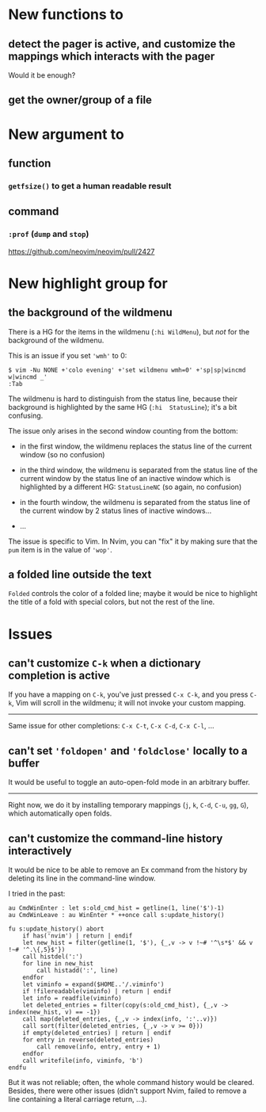 # New functions to
## detect the pager is active, and customize the mappings which interacts with the pager

Would it be enough?

## get the owner/group of a file

##
# New argument to
## function
### `getfsize()` to get a human readable result

##
## command
### `:prof` (`dump` and `stop`)

<https://github.com/neovim/neovim/pull/2427>

##
# New highlight group for
## the background of the wildmenu

There is a HG for the items in  the wildmenu (`:hi WildMenu`), but *not* for the
background of the wildmenu.

This is an issue if you set `'wmh'` to 0:

    $ vim -Nu NONE +'colo evening' +'set wildmenu wmh=0' +'sp|sp|wincmd w|wincmd _'
    :Tab

The  wildmenu  is hard  to  distinguish  from  the  status line,  because  their
background  is  highlighted by  the  same  HG  (`:hi  StatusLine`); it's  a  bit
confusing.

The issue only arises in the second window counting from the bottom:

   - in the first window, the wildmenu replaces the status line of the current
     window (so no confusion)

   - in the third window, the wildmenu is separated from the status line of the
     current window by the status line of an inactive window which is
     highlighted by a different HG: `StatusLineNC` (so again, no confusion)

   - in the fourth window, the wildmenu is separated from the status line of the
     current window by 2 status lines of inactive windows...

   - ...

The issue is specific to Vim.
In Nvim, you can "fix" it by making sure that the `pum` item is in the value of `'wop'`.

## a folded line outside the text

`Folded`  controls the  color  of a  folded  line;  maybe it  would  be nice  to
highlight the title of a fold with special colors, but not the rest of the line.

##
# Issues
## can't customize `C-k` when a dictionary completion is active

If you have a mapping on `C-k`, you've just pressed `C-x C-k`, and you press `C-k`,
Vim will scroll in the wildmenu; it will not invoke your custom mapping.

---

Same issue for other completions: `C-x C-t`, `C-x C-d`, `C-x C-l`, ...

## can't set `'foldopen'` and `'foldclose'` locally to a buffer

It would be useful to toggle an auto-open-fold mode in an arbitrary buffer.

---

Right now,  we do it by  installing temporary mappings (`j`,  `k`, `C-d`, `C-u`,
`gg`, `G`), which automatically open folds.

## can't customize the command-line history interactively

It would be nice to be able to remove an Ex command from the history by deleting
its  line  in  the  command-line  window.

I tried in the past:

    au CmdWinEnter : let s:old_cmd_hist = getline(1, line('$')-1)
    au CmdWinLeave : au WinEnter * ++once call s:update_history()

    fu s:update_history() abort
        if has('nvim') | return | endif
        let new_hist = filter(getline(1, '$'), {_,v -> v !~# '^\s*$' && v !~# '^.\{,5}$'})
        call histdel(':')
        for line in new_hist
            call histadd(':', line)
        endfor
        let viminfo = expand($HOME..'/.viminfo')
        if !filereadable(viminfo) | return | endif
        let info = readfile(viminfo)
        let deleted_entries = filter(copy(s:old_cmd_hist), {_,v -> index(new_hist, v) == -1})
        call map(deleted_entries, {_,v -> index(info, ':'..v)})
        call sort(filter(deleted_entries, {_,v -> v >= 0}))
        if empty(deleted_entries) | return | endif
        for entry in reverse(deleted_entries)
            call remove(info, entry, entry + 1)
        endfor
        call writefile(info, viminfo, 'b')
    endfu

But it was not reliable; often, the whole command history would be cleared.
Besides, there were  other issues (didn't support Nvim, failed  to remove a line
containing a literal carriage return, ...).

